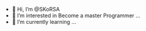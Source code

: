- 👋 Hi, I’m @SKoRSA
- 👀 I’m interested in Become a master Programmer ...
- 🌱 I’m currently learning ...
      

<!---
SKoRSA/SKoRSA is a ✨ special ✨ repository because its `README.md` (this file) appears on your GitHub profile.
You can click the Preview link to take a look at your changes.
--->
